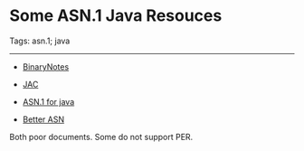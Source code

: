 # Some ASN.1 Java Resouces
Tags: asn.1; java

------

* [BinaryNotes](http://sourceforge.net/projects/bnotes/)

* [JAC](http://sourceforge.net/projects/jac-asn1/)

* [ASN.1 for java](http://sourceforge.net/projects/asn1forj/)

* [Better ASN](http://sourceforge.net/projects/basn/)

Both poor documents. Some do not support PER.
